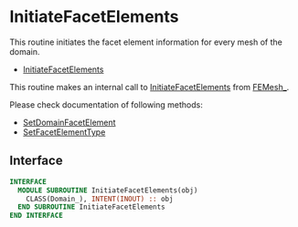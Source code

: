 # InitiateFacetElements

This routine initiates the facet element information for every mesh of the domain.

- [InitiateFacetElements](../FEMesh/InitiateFacetElements.md)

This routine makes an internal call to [InitiateFacetElements](../FEMesh/InitiateFacetElements.md) from [FEMesh_](../FEMesh/FEMesh_.md).

Please check documentation of following methods:

- [SetDomainFacetElement](./SetDomainFacetElement.md)
- [SetFacetElementType](./SetFacetElementType.md)

## Interface

```fortran
INTERFACE
  MODULE SUBROUTINE InitiateFacetElements(obj)
    CLASS(Domain_), INTENT(INOUT) :: obj
  END SUBROUTINE InitiateFacetElements
END INTERFACE
```
